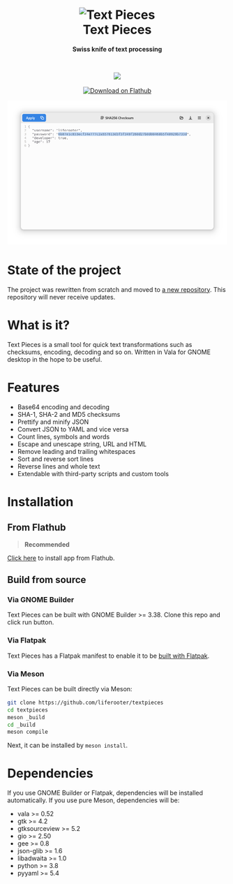 <!--
SPDX-FileCopyrightText: 2021 Gleb Smirnov <glebsmirnov0708@gmail.com>

SPDX-License-Identifier: CC0-1.0
-->

<h1 align="center">
<img
    src="data/icons/com.github.liferooter.textpieces.svg" alt="Text Pieces"
    width="128"
    height="128"/><br/>
Text Pieces
</h1>

<p align="center"><strong>
Swiss knife of text processing
</strong></p>

<br/>

<p align="center">
<a href="https://stopthemingmy.app">
    <img width="200" src="https://stopthemingmy.app/badge.svg"/>
</a>
</p>

<p align="center">
<a href="https://flathub.org/apps/details/com.github.liferooter.textpieces">
    <img width="200" src="https://flathub.org/assets/badges/flathub-badge-en.png" alt="Download on Flathub">
</a>
</p>

<p align="center">
    <img alt="Screenshot" src="screenshots/screenshot.png"/>
</p>

# State of the project

The project was rewritten from scratch and moved to [a new repository](https://gitlab.com/liferooter/textpieces). This repository will never receive updates.

# What is it?

Text Pieces is a small tool for quick text transformations such as checksums, encoding, decoding and so on. Written in Vala for GNOME desktop in the hope to be useful.

# Features
- Base64 encoding and decoding
- SHA-1, SHA-2 and MD5 checksums
- Prettify and minify JSON
- Convert JSON to YAML and vice versa
- Count lines, symbols and words
- Escape and unescape string, URL and HTML
- Remove leading and trailing whitespaces
- Sort and reverse sort lines
- Reverse lines and whole text
- Extendable with third-party scripts and custom tools

# Installation

## From Flathub
> **Recommended**

<a href="https://flathub.org/apps/details/com.github.liferooter.textpieces">Click here</a> to install app from Flathub.

## Build from source
### Via GNOME Builder
Text Pieces can be built with GNOME Builder >= 3.38. Clone this repo and click run button.
### Via Flatpak
Text Pieces has a Flatpak manifest to enable it to be <a href="https://docs.flatpak.org/en/latest/building-introduction.html">built with Flatpak</a>.
### Via Meson
Text Pieces can be built directly via Meson:
```bash
git clone https://github.com/liferooter/textpieces
cd textpieces
meson _build
cd _build
meson compile
```
Next, it can be installed by `meson install`.

# Dependencies
If you use GNOME Builder or Flatpak, dependencies will be installed automatically. If you use pure Meson, dependencies will be:
- vala >= 0.52
- gtk >= 4.2
- gtksourceview >= 5.2
- gio >= 2.50
- gee >= 0.8
- json-glib >= 1.6
- libadwaita >= 1.0
- python >= 3.8
- pyyaml >= 5.4
